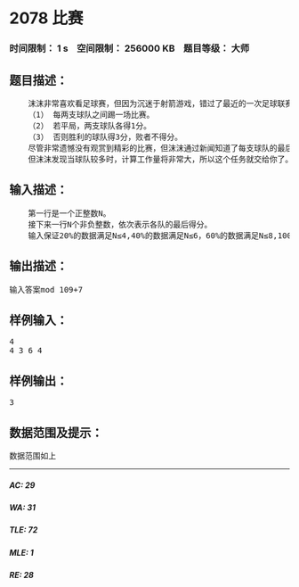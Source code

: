 # 2078 比赛   
### 时间限制： 1 s&nbsp;&nbsp;&nbsp;&nbsp;空间限制： 256000 KB&nbsp;&nbsp;&nbsp;&nbsp;题目等级： 大师  
## 题目描述：  

<pre>
    沫沫非常喜欢看足球赛，但因为沉迷于射箭游戏，错过了最近的一次足球联赛。此次联赛共N只队伍参加，比赛规则如下：  
    （1） 每两支球队之间踢一场比赛。  
    （2） 若平局，两支球队各得1分。  
    （3） 否则胜利的球队得3分，败者不得分。  
    尽管非常遗憾没有观赏到精彩的比赛，但沫沫通过新闻知道了每支球队的最后总得分，然后聪明的她想计算出中多少种可能的比赛情况。  
    但沫沫发现当球队较多时，计算工作量将非常大，所以这个任务就交给你了。请你计算出可能的比赛过程的数目，由于答案可能很大，你只需要输出答案对109+7取模的结果。 
</pre>
  
  
## 输入描述：  

<pre>
    第一行是一个正整数N。  
    接下来一行N个非负整数，依次表示各队的最后得分。  
    输入保证20%的数据满足N≤4,40%的数据满足N≤6，60%的数据满足N≤8,100%的数据满足3≤N≤10.
</pre>
  
  
## 输出描述：  

<pre>
输入答案mod 109+7
</pre>
  
  
## 样例输入：  

<pre>
4  
4 3 6 4 
</pre>
  
  
## 样例输出：  

<pre>
3
</pre>
  
  
## 数据范围及提示：  

<pre>
数据范围如上
</pre>
  
  
***  

##### AC: 29  
##### WA: 31  
##### TLE: 72  
##### MLE: 1  
##### RE: 28  
